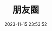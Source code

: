 ---
title: 朋友圈
date: 2023-11-15 23:53:52
comments: false
aside: false
top_img: false
type: "fcircle"
---
